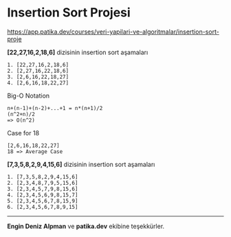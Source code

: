 # Insertion Sort Projesi

https://app.patika.dev/courses/veri-yapilari-ve-algoritmalar/insertion-sort-proje

**[22,27,16,2,18,6]** dizisinin insertion sort aşamaları

    1. [22,27,16,2,18,6]
    2. [2,27,16,22,18,6]
    3. [2,6,16,22,18,27]
    4. [2,6,16,18,22,27]

Big-O Notation

    n+(n-1)+(n-2)+...+1 = n*(n+1)/2
    (n^2+n)/2
    => O(n^2)

Case for 18

    [2,6,16,18,22,27]
    18 => Average Case

**[7,3,5,8,2,9,4,15,6]** dizisinin insertion sort aşamaları

    1. [7,3,5,8,2,9,4,15,6]
    2. [2,3,4,8,7,9,5,15,6]
    3. [2,3,4,5,7,9,8,15,6]
    4. [2,3,4,5,6,9,8,15,7]
    5. [2,3,4,5,6,7,8,15,9]
    6. [2,3,4,5,6,7,8,9,15]

---

**Engin Deniz Alpman** ve **patika.dev** ekibine teşekkürler.
